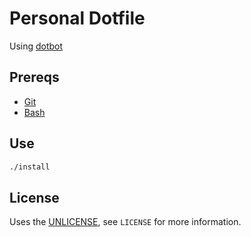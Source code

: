 # Personal Dotfile

Using [dotbot](https://github.com/anishathalye/dotbot)

## Prereqs
- [Git](https://git-scm.com)
- [Bash](https://www.gnu.org/software/bash/)

## Use
```sh
./install
```

## License
Uses the [UNLICENSE](https://unlicense), see `LICENSE` for more information.
